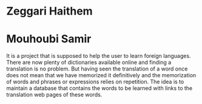 # Zeggari Haithem
# Mouhoubi Samir
It is a project that is supposed to help the user to learn foreign languages. There are now plenty of dictionaries available online and finding a translation is no problem. But having seen the translation of a word once does not mean that we have memorized it definitively and the memorization of words and phrases or expressions relies on repetition. The idea is to maintain a database that contains the words to be learned with links to the translation web pages of these words.
